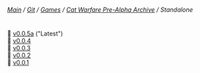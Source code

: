 ﻿###### [Main](https://pikakid98.github.io) / [Git](https://git-pikakid98.github.io) / [Games](https://git-pikakid98.github.io/games) / [Cat Warfare Pre-Alpha Archive](https://git-pikakid98.github.io/games/cat-warfare-pre-alpha-archive) / Standalone
<h1></h1>

📁 [v0.0.5a](https://git-pikakid98.github.io/games/cat-warfare-pre-alpha-archive/standalone/v0.0.5a) ("Latest")
\
📁 [v0.0.4](https://git-pikakid98.github.io/games/cat-warfare-pre-alpha-archive/standalone/v0.0.4)
\
📁 [v0.0.3](https://git-pikakid98.github.io/games/cat-warfare-pre-alpha-archive/standalone/v0.0.3)
\
📁 [v0.0.2](https://git-pikakid98.github.io/games/cat-warfare-pre-alpha-archive/standalone/v0.0.2)
\
📁 [v0.0.1](https://git-pikakid98.github.io/games/cat-warfare-pre-alpha-archive/standalone/v0.0.1)

